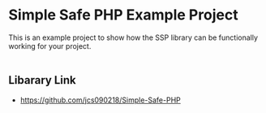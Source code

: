 # Simple Safe PHP Example Project #

This is an example project to show how the SSP library can
be functionally working for your project. <br/><br/>

## Libarary Link ##
* https://github.com/jcs090218/Simple-Safe-PHP
